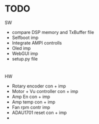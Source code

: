# TODO
SW
- compare DSP memory and TxBuffer file
- Selfboot imp
- Integrate AMPI controlls
- Oled imp
- WebGUI imp
- setup.py file
#
HW
- Rotary encoder con + imp
- Motor + Vu controller con + imp
- Amp En con + imp
- Amp temp con + imp
- Fan rpm contr imp
- ADAU1701 reset con + imp
-
